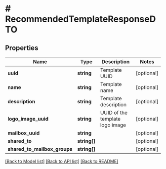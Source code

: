 # # RecommendedTemplateResponseDTO

## Properties

Name | Type | Description | Notes
------------ | ------------- | ------------- | -------------
**uuid** | **string** | Template UUID | [optional]
**name** | **string** | Template name | [optional]
**description** | **string** | Template description | [optional]
**logo_image_uuid** | **string** | UUID of the template logo image | [optional]
**mailbox_uuid** | **string** |  | [optional]
**shared_to** | **string[]** |  | [optional]
**shared_to_mailbox_groups** | **string[]** |  | [optional]

[[Back to Model list]](../../README.md#models) [[Back to API list]](../../README.md#endpoints) [[Back to README]](../../README.md)
